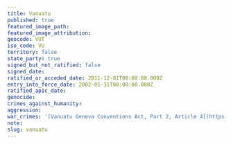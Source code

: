 ```yaml
---
title: Vanuatu
published: true
featured_image_path:
featured_image_attribution:
geocode: VUT
iso_code: VU
territory: false
state_party: true
signed_but_not_ratified: false
signed_date:
ratified_or_acceded_date: 2011-12-01T00:00:00.000Z
entry_into_force_date: 2002-01-31T00:00:00.000Z
ratified_apic_date:
genocide:
crimes_against_humanity:
aggression:
war_crimes: '[Vanuatu Geneva Conventions Act, Part 2, Article 4](https://iccdb.hrlc.net/data/doc/839/keyword/145/)'
note:
slug: vanuatu
---
```



